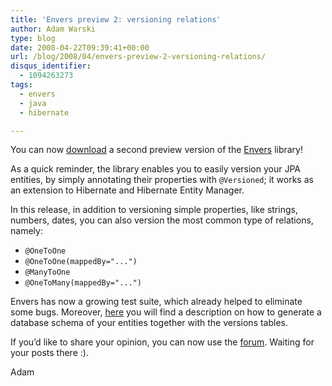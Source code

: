 ```yaml
---
title: 'Envers preview 2: versioning relations'
author: Adam Warski
type: blog
date: 2008-04-22T09:39:41+00:00
url: /blog/2008/04/envers-preview-2-versioning-relations/
disqus_identifier:
  - 1094263273
tags:
  - envers
  - java
  - hibernate

---
```

You can now [download][1] a second preview version of the [Envers][2] library!

As a quick reminder, the library enables you to easily version your JPA entities, by simply annotating their properties with `@Versioned`; it works as an extension to Hibernate and Hibernate Entity Manager.

In this release, in addition to versioning simple properties, like strings, numbers, dates, you can also version the most common type of relations, namely:

  * `@OneToOne`
  * `@OneToOne(mappedBy="...")`
  * `@ManyToOne`
  * `@OneToMany(mappedBy="...")`

Envers has now a growing test suite, which already helped to eliminate some bugs. Moreover, [here][3] you will find a description on how to generate a database schema of your entities together with the versions tables.

If you&#8217;d like to share your opinion, you can now use the [forum][4]. Waiting for your posts there :).

Adam

 [1]: http://www.jboss.org/envers/downloads/
 [2]: http://www.jboss.org/envers
 [3]: http://www.jboss.org/envers/schema.html
 [4]: http://www.jboss.com/index.html?module=bb&op=viewforum&f=283
